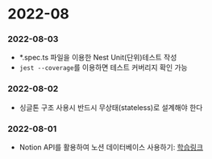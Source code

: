 # 2022-08

### 2022-08-03
- *.spec.ts 파일을 이용한 Nest Unit(단위)테스트 작성
- `jest --coverage`를 이용하면 테스트 커버리지 확인 가능

### 2022-08-02
- 싱글톤 구조 사용시 반드시 무상태(stateless)로 설계해야 한다

### 2022-08-01
- Notion API를 활용하여 노션 데이터베이스 사용하기: [학습링크](https://youtu.be/XCAwSBdeejU)
